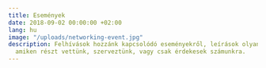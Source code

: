 ```yaml
---
title: Események
date: 2018-09-02 00:00:00 +02:00
lang: hu
image: "/uploads/networking-event.jpg"
description: Felhívások hozzánk kapcsolódó eseményekről, leírások olyan rendezvényekről
  amiken részt vettünk, szerveztünk, vagy csak érdekesek számunkra.
---
```

